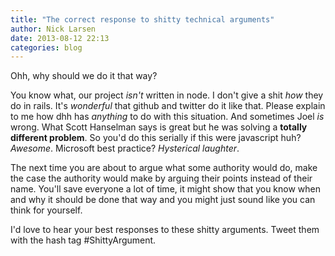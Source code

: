 ```yaml
---
title: "The correct response to shitty technical arguments"
author: Nick Larsen
date: 2013-08-12 22:13
categories: blog
---
```

Ohh, why should we do it that way?

You know what, our project _isn't_ written in node.  I don't give a shit _how_ they do in rails.  It's _wonderful_ that github and twitter do it like that.  Please explain to me how dhh has _anything_ to do with this situation.  And sometimes Joel _is_ wrong.  What Scott Hanselman says is great but he was solving a **totally different problem**.  So you'd do this serially if this were javascript huh?  _Awesome_.  Microsoft best practice?  _Hysterical laughter_.

The next time you are about to argue what some authority would do, make the case the authority would make by arguing their points instead of their name.  You'll save everyone a lot of time, it might show that you know when and why it should be done that way and you might just sound like you can think for yourself.

I'd love to hear your best responses to these shitty arguments.  Tweet them with the hash tag #ShittyArgument.